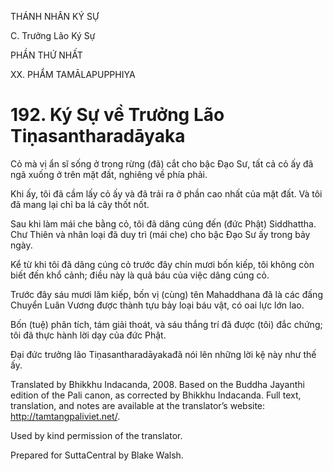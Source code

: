 THÁNH NHÂN KÝ SỰ

C. Trưởng Lão Ký Sự

PHẦN THỨ NHẤT

XX. PHẨM TAMĀLAPUPPHIYA

# 192\. Ký Sự về Trưởng Lão Tiṇasantharadāyaka

Cỏ mà vị ẩn sĩ sống ở trong rừng (đã) cắt cho bậc Đạo Sư, tất cả cỏ ấy đã ngã xuống ở trên mặt đất, nghiêng về phía phải.

Khi ấy, tôi đã cầm lấy cỏ ấy và đã trải ra ở phần cao nhất của mặt đất. Và tôi đã mang lại chỉ ba lá cây thốt nốt.

Sau khi làm mái che bằng cỏ, tôi đã dâng cúng đến (đức Phật) Siddhattha. Chư Thiên và nhân loại đã duy trì (mái che) cho bậc Đạo Sư ấy trong bảy ngày.

Kể từ khi tôi đã dâng cúng cỏ trước đây chín mươi bốn kiếp, tôi không còn biết đến khổ cảnh; điều này là quả báu của việc dâng cúng cỏ.

Trước đây sáu mươi lăm kiếp, bốn vị (cùng) tên Mahaddhana đã là các đấng Chuyển Luân Vương được thành tựu bảy loại báu vật, có oai lực lớn lao.

Bốn (tuệ) phân tích, tám giải thoát, và sáu thắng trí đã được (tôi) đắc chứng; tôi đã thực hành lời dạy của đức Phật.

Đại đức trưởng lão Tiṇasantharadāyakađã nói lên những lời kệ này như thế ấy.

Translated by Bhikkhu Indacanda, 2008. Based on the Buddha Jayanthi edition of the Pali canon, as corrected by Bhikkhu Indacanda. Full text, translation, and notes are available at the translator’s website: http://tamtangpaliviet.net/.

Used by kind permission of the translator.

Prepared for SuttaCentral by Blake Walsh.
